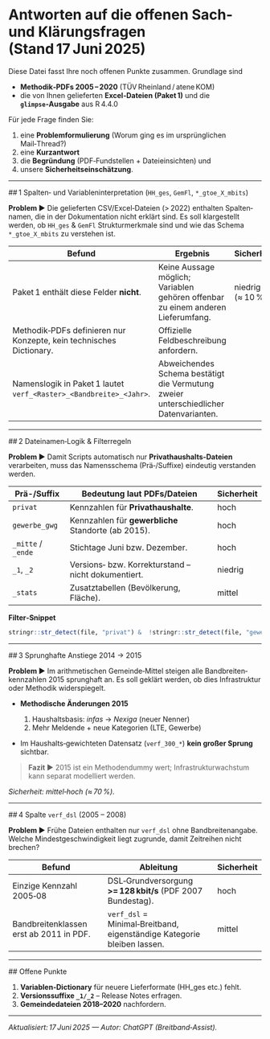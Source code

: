 # Antworten auf die offenen Sach- und Klärungsfragen (Stand 17 Juni 2025)

Diese Datei fasst Ihre noch offenen Punkte zusammen. Grundlage sind

* **Methodik‑PDFs 2005 – 2020** (TÜV Rheinland / atene KOM)
* die von Ihnen gelieferten **Excel‑Dateien (Paket 1)** und die **`glimpse`‑Ausgabe** aus R 4.4.0

Für jede Frage finden Sie:

1. eine **Problemformulierung** (Worum ging es im ursprünglichen Mail‑Thread?)
2. eine **Kurzantwort**
3. die **Begründung** (PDF‑Fundstellen + Dateieinsichten) und
4. unsere **Sicherheitseinschätzung**.

---

\## 1 Spalten‑ und Variablen­interpretation (`HH_ges`, `GemFl`, `*_gtoe_X_mbits`)

**Problem ►** Die gelieferten CSV/Excel‑Dateien (> 2022) enthalten Spalten­namen, die in der Dokumentation nicht erklärt sind. Es soll klar­gestellt werden, ob `HH_ges` & `GemFl` Strukturmerkmale sind und wie das Schema `*_gtoe_X_mbits` zu verstehen ist.

| Befund                                                              | Ergebnis                                                                              | Sicherheit       |
| ------------------------------------------------------------------- | ------------------------------------------------------------------------------------- | ---------------- |
| Paket 1 enthält diese Felder **nicht**.                             | Keine Aussage möglich; Variablen gehören offenbar zu einem anderen Lieferumfang.      | niedrig (≈ 10 %) |
| Methodik‑PDFs definieren nur Konzepte, kein technisches Dictionary. | Offizielle Feldbeschreibung anfordern.                                                |                  |
| Namenslogik in Paket 1 lautet `verf_<Raster>_<Bandbreite>_<Jahr>`.  | Abweichendes Schema bestätigt die Vermutung zweier unterschiedlicher Daten­varianten. |                  |

---

\## 2 Dateinamen‑Logik & Filterregeln

**Problem ►** Damit Scripts automatisch nur **Privathaushalts‑Dateien** verarbeiten, muss das Namensschema (Prä‑/Suffixe) eindeutig verstanden werden.

| Prä-/Suffix        | Bedeutung laut PDFs/Dateien                          | Sicherheit |
| ------------------ | ---------------------------------------------------- | ---------- |
| `privat`           | Kennzahlen für **Privathaushalte**.                  | hoch       |
| `gewerbe_gwg`      | Kennzahlen für **gewerbliche** Standorte (ab 2015).  | hoch       |
| `_mitte` / `_ende` | Stichtage Juni bzw. Dezember.                        | hoch       |
| `_1`, `_2`         | Versions‑ bzw. Korrektur­stand – nicht dokumentiert. | niedrig    |
| `_stats`           | Zusatz­tabellen (Bevölkerung, Fläche).               | mittel     |

**Filter‑Snippet**

```r
stringr::str_detect(file, "privat") &  !stringr::str_detect(file, "gewerbe|stats")
```

---

\## 3 Sprunghafte Anstiege 2014 → 2015

**Problem ►** Im arithmetischen Gemeinde‑Mittel steigen alle Bandbreiten­kennzahlen 2015 sprunghaft an. Es soll geklärt werden, ob dies Infrastruktur oder Methodik widerspiegelt.

* **Methodische Änderungen 2015**

  1. Haushalts­basis: *infas* → *Nexiga* (neuer Nenner)
  2. Mehr Meldende + neue Kategorien (LTE, Gewerbe)
* Im Haushalts‑gewichteten Datensatz (`verf_300_*`) **kein großer Sprung** sichtbar.

> **Fazit ►** 2015 ist ein Methodendummy wert; Infrastrukturwachstum kann separat modelliert werden.

*Sicherheit: mittel‑hoch (≈ 70 %).*

---

\## 4 Spalte `verf_dsl` (2005 – 2008)

**Problem ►** Frühe Dateien enthalten nur `verf_dsl` ohne Bandbreiten­angabe. Welche Mindest­geschwindigkeit liegt zugrunde, damit Zeitreihen nicht brechen?

| Befund                                  | Ableitung                                                               | Sicherheit |
| --------------------------------------- | ----------------------------------------------------------------------- | ---------- |
| Einzige Kennzahl 2005‑08                | DSL‑Grund­versorgung **>= 128 kbit/s** (PDF 2007 Bundestag).             | hoch       |
| Bandbreitenklassen erst ab 2011 in PDF. | `verf_dsl` = Minimal‑Breitband, eigenständige Kategorie bleiben lassen. | mittel     |

---

\## Offene Punkte

1. **Variablen‑Dictionary** für neuere Lieferformate (HH_ges etc.) fehlt.
2. **Versionssuffixe `_1/_2`** – Release Notes erfragen.
3. **Gemeindedateien 2018–2020** nachfordern.

---

*Aktualisiert: 17 Juni 2025 — Autor: ChatGPT (Breitband‑Assist).*
